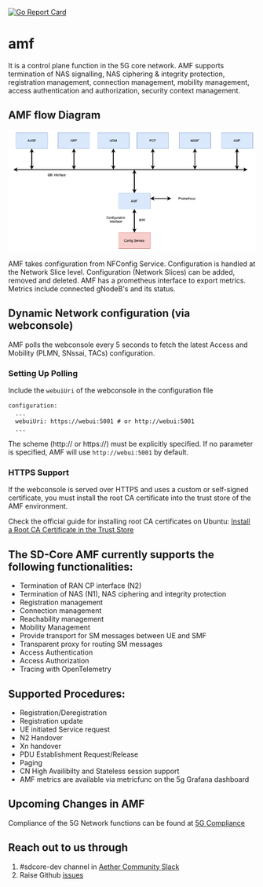 <!--
SPDX-FileCopyrightText: 2021 Open Networking Foundation <info@opennetworking.org>
SPDX-FileCopyrightText: 2025 Canonical Ltd
Copyright 2019 free5GC.org

SPDX-License-Identifier: Apache-2.0
-->
[![Go Report Card](https://goreportcard.com/badge/github.com/omec-project/amf)](https://goreportcard.com/report/github.com/omec-project/amf)

# amf
It is a control plane function in the 5G core network. AMF supports termination
of NAS signalling, NAS ciphering & integrity protection, registration
management, connection management, mobility management, access authentication
and authorization, security context management.

## AMF flow Diagram
![AMF Flow Diagram](/docs/images/README-AMF.png)

AMF takes configuration from NFConfig Service. Configuration is handled at
 the Network Slice level. Configuration (Network Slices) can be added, removed and
deleted. AMF has a prometheus interface to export metrics. Metrics include
connected gNodeB's and its status.

## Dynamic Network configuration (via webconsole)

AMF polls the webconsole every 5 seconds to fetch the latest Access and Mobility (PLMN, SNssai, TACs) configuration.

### Setting Up Polling

Include the `webuiUri` of the webconsole in the configuration file
```
configuration:
  ...
  webuiUri: https://webui:5001 # or http://webui:5001
  ...
```
The scheme (http:// or https://) must be explicitly specified. If no parameter is specified,
AMF will use `http://webui:5001` by default.

### HTTPS Support

If the webconsole is served over HTTPS and uses a custom or self-signed certificate,
you must install the root CA certificate into the trust store of the AMF environment.

Check the official guide for installing root CA certificates on Ubuntu:
[Install a Root CA Certificate in the Trust Store](https://documentation.ubuntu.com/server/how-to/security/install-a-root-ca-certificate-in-the-trust-store/index.html)

## The SD-Core AMF currently supports the following functionalities:
- Termination of RAN CP interface (N2)
- Termination of NAS (N1), NAS ciphering and integrity protection
- Registration management
- Connection management
- Reachability management
- Mobility Management
- Provide transport for SM messages between UE and SMF
- Transparent proxy for routing SM messages
- Access Authentication
- Access Authorization
- Tracing with OpenTelemetry

## Supported Procedures:
- Registration/Deregistration
- Registration update
- UE initiated Service request
- N2 Handover
- Xn handover
- PDU Establishment Request/Release
- Paging
- CN High Availibilty and Stateless session support
- AMF metrics are available via metricfunc on the 5g Grafana dashboard

## Upcoming Changes in AMF

Compliance of the 5G Network functions can be found at [5G Compliance](https://docs.sd-core.opennetworking.org/main/overview/3gpp-compliance-5g.html)

## Reach out to us through

1. #sdcore-dev channel in [Aether Community Slack](https://aether5g-project.slack.com)
2. Raise Github [issues](https://github.com/omec-project/amf/issues/new)
